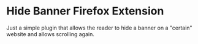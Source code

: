 # Hide Banner Firefox Extension

Just a simple plugin that allows the reader to hide a banner on a "certain" website and allows scrolling again.